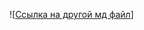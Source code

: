 ![[Ссылка на другой мд файл](https://github.com/tautau-code/mycpplearn/blob/master/virtual/README.md?plain=1#L3-L10)]
